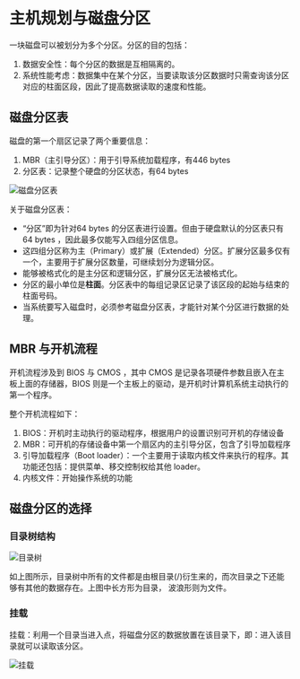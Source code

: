 # 主机规划与磁盘分区
一块磁盘可以被划分为多个分区。分区的目的包括：

1. 数据安全性：每个分区的数据是互相隔离的。
2. 系统性能考虑：数据集中在某个分区，当要读取该分区数据时只需查询该分区对应的柱面区段，因此了提高数据读取的速度和性能。

## 磁盘分区表
磁盘的第一个扇区记录了两个重要信息：

1. MBR（主引导分区）：用于引导系统加载程序，有446 bytes
2. 分区表：记录整个硬盘的分区状态，有64 bytes

![磁盘分区表](http://cn.linux.vbird.org/linux_basic/0130designlinux_files/partition-1.png)

关于磁盘分区表：

 - “分区”即为针对64 bytes 的分区表进行设置。但由于硬盘默认的分区表只有64 bytes ，因此最多仅能写入四组分区信息。
 - 这四组分区称为主（Primary）或扩展（Extended）分区。扩展分区最多仅有一个，主要用于扩展分区数量，可继续划分为逻辑分区。
 - 能够被格式化的是主分区和逻辑分区，扩展分区无法被格式化。
 - 分区的最小单位是**柱面**。分区表中的每组记录区记录了该区段的起始与结束的柱面号码。
 - 当系统要写入磁盘时，必须参考磁盘分区表，才能针对某个分区进行数据的处理。

## MBR 与开机流程
开机流程涉及到 BIOS 与 CMOS ，其中 CMOS 是记录各项硬件参数且嵌入在主板上面的存储器，BIOS 则是一个主板上的驱动，是开机时计算机系统主动执行的第一个程序。

整个开机流程如下：
1. BIOS：开机时主动执行的驱动程序，根据用户的设置识别可开机的存储设备
2. MBR：可开机的存储设备中第一个扇区内的主引导分区，包含了引导加载程序
3. 引导加载程序（Boot loader）：一个主要用于读取内核文件来执行的程序。其功能还包括：提供菜单、移交控制权给其他 loader。
4. 内核文件：开始操作系统的功能
 
## 磁盘分区的选择
### 目录树结构
![目录树](http://cn.linux.vbird.org/linux_basic/0130designlinux_files/dirtree.gif)

如上图所示，目录树中所有的文件都是由根目录(/)衍生来的，而次目录之下还能够有其他的数据存在。上图中长方形为目录， 波浪形则为文件。

### 挂载
挂载：利用一个目录当进入点，将磁盘分区的数据放置在该目录下，即：进入该目录就可以读取该分区。

![挂载](http://cn.linux.vbird.org/linux_basic/0130designlinux_files/dir_3.png)


